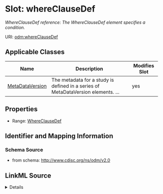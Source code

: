 # Slot: whereClauseDef


_WhereClauseDef reference: The WhereClauseDef element specifies a condition._



URI: [odm:whereClauseDef](http://www.cdisc.org/ns/odm/v2.0/whereClauseDef)



<!-- no inheritance hierarchy -->




## Applicable Classes

| Name | Description | Modifies Slot |
| --- | --- | --- |
[MetaDataVersion](MetaDataVersion.md) | The metadata for a study is defined in a series of MetaDataVersion elements. ... |  yes  |







## Properties

* Range: [WhereClauseDef](WhereClauseDef.md)





## Identifier and Mapping Information







### Schema Source


* from schema: http://www.cdisc.org/ns/odm/v2.0




## LinkML Source

<details>
```yaml
name: whereClauseDef
description: 'WhereClauseDef reference: The WhereClauseDef element specifies a condition.'
from_schema: http://www.cdisc.org/ns/odm/v2.0
rank: 1000
alias: whereClauseDef
domain_of:
- MetaDataVersion
range: WhereClauseDef

```
</details>